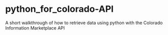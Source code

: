 # python_for_colorado-API
A short walkthrough of how to retrieve data using python with the Colorado Information Marketplace API
